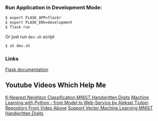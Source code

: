 ### Run Application in Development Mode:

```sh
$ export FLASK_APP=flaskr
$ export FLASK_ENV=development
$ flask run
```

Or just run `dev.sh` script

```sh
$ sh dev.sh
```

### Links
[Flask documentation](http://flask.pocoo.org/docs/1.0/)

## Youtube Videos Which Help Me
[K-Nearest Neighbor Classification MNIST Handwritten Digits](https://youtu.be/ooQtUaCExa8)
[Machine Learning with Python - from Model to Web-Service by Aleksei Tiulpin](https://youtu.be/9sFUlR-CS7Y)
[Repository From Video Above](https://github.com/lext/PyCon2016)
[Support Vector Machine Learning MNIST Handwritten Digits](https://youtu.be/s8q_OQBJpwU)
